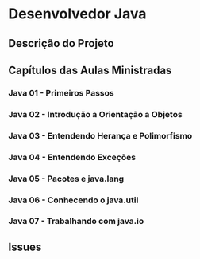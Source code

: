 # Desenvolvedor Java

## Descrição do Projeto

## Capítulos das Aulas Ministradas

### Java 01 - Primeiros Passos
> 

### Java 02 - Introdução a Orientação a Objetos
>

### Java 03 - Entendendo Herança e Polimorfismo
>

### Java 04 - Entendendo Exceções
>

### Java 05 - Pacotes e java.lang
>

### Java 06 - Conhecendo o java.util
>

### Java 07 - Trabalhando com java.io
>

## Issues
>
